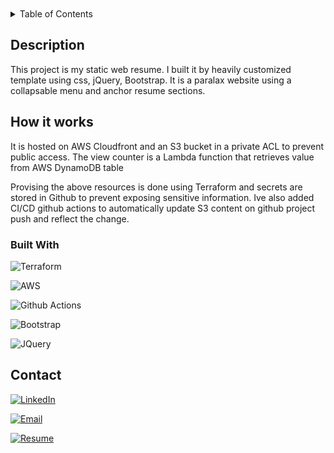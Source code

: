<br />
<!-- PROJECT LOGO -->
<br />

<!-- TABLE OF CONTENTS -->
<details>
  <summary>Table of Contents</summary>
  <ol>
  <li><a href="#description">Description</a></li>
    <li>
      <a href="#built-with">Built With</a></li>
    </li>
    <li>
      <a href="#contact">Contact</a></li>
    </li>
  </ol>
</details>

## Description

This project is my static web resume. I built it by heavily customized template using css, jQuery, Bootstrap. It is a paralax website using a collapsable menu and anchor resume sections.

## How it works

It is hosted on AWS Cloudfront and an S3 bucket in a private ACL to prevent public access. The view counter is a Lambda function that retrieves value from AWS DynamoDB table

Provising the above resources is done using Terraform and secrets are stored in Github to prevent exposing sensitive information. Ive also added CI/CD github actions to automatically update S3 content on github project push and reflect the change.

### Built With

![Terraform][terraform-shield]

![AWS][aws-shield]

![Github Actions][github-shield]

![Bootstrap][bootstrap-shield]

![JQuery][JQuery-shield]

<!-- CONTACT -->

## Contact

[![LinkedIn][linkedin-shield]][linkedin-url]

[![Email][email-shield]][email-address]

[![Resume][web-shield]](https://d38sqjbcrjmc70.cloudfront.net/)

<!-- MARKDOWN SHIELDS -->

[web-shield]: https://img.shields.io/badge/Resume-darkred?style=for-the-badge&logo=read.cv&logoColor=white
[linkedin-shield]: https://img.shields.io/badge/-LinkedIn-black.svg?style=for-the-badge&logo=linkedin&colorB=blue
[outlook-shield]: https://img.shields.io/badge/Microsoft_Outlook-0078D4?style=for-the-badge&logo=microsoft-outlook&logoColor=white
[terraform-shield]: https://img.shields.io/badge/terraform-%235835CC.svg?style=for-the-badge&logo=terraform&logoColor=white
[Bootstrap-shield]: https://img.shields.io/badge/Bootstrap-563D7C?style=for-the-badge&logo=bootstrap&logoColor=white
[JQuery-shield]: https://img.shields.io/badge/jQuery-0769AD?style=for-the-badge&logo=jquery&logoColor=white
[email-shield]: https://img.shields.io/badge/Email-white?style=for-the-badge&logo=maildotru&logoColor=blue
[aws-shield]: https://img.shields.io/badge/Amazon_AWS-FF9900?style=for-the-badge&logo=amazonaws&logoColor=white
[github-shield]: https://img.shields.io/badge/Github_Actions-lightblue?style=for-the-badge&logo=githubactions&logoColor=grey

<!-- SHIELD URLS -->

[linkedin-url]: https://linkedin.com/in/ragyriad
[email-address]: mailto:ragyyriad@hotmail.com
[resume-link]: https://d38sqjbcrjmc70.cloudfront.net

